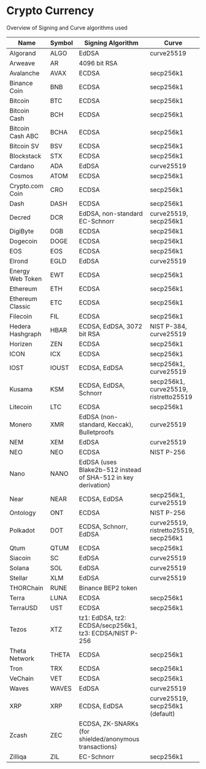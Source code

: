 # Crypto Currency

Overview of Signing and Curve algorithms used

| Name             | Symbol | Signing Algorithm                                             | Curve                                 |
| ---------------- | ------ | ------------------------------------------------------------- | ------------------------------------- |
| Algorand         | ALGO   | EdDSA                                                         | curve25519                            |
| Arweave          | AR     | 4096 bit RSA                                                  |                                       |
| Avalanche        | AVAX   | ECDSA                                                         | secp256k1                             |
| Binance Coin     | BNB    | ECDSA                                                         | secp256k1                             |
| Bitcoin          | BTC    | ECDSA                                                         | secp256k1                             |
| Bitcoin Cash     | BCH    | ECDSA                                                         | secp256k1                             |
| Bitcoin Cash ABC | BCHA   | ECDSA                                                         | secp256k1                             |
| Bitcoin SV       | BSV    | ECDSA                                                         | secp256k1                             |
| Blockstack       | STX    | ECDSA                                                         | secp256k1                             |
| Cardano          | ADA    | EdDSA                                                         | curve25519                            |
| Cosmos           | ATOM   | ECDSA                                                         | secp256k1                             |
| Crypto.com Coin  | CRO    | ECDSA                                                         | secp256k1                             |
| Dash             | DASH   | ECDSA                                                         | secp256k1                             |
| Decred           | DCR    | EdDSA, non-standard EC-Schnorr                                | curve25519, secp256k1                 |
| DigiByte         | DGB    | ECDSA                                                         | secp256k1                             |
| Dogecoin         | DOGE   | ECDSA                                                         | secp256k1                             |
| EOS              | EOS    | ECDSA                                                         | secp256k1                             |
| Elrond           | EGLD   | EdDSA                                                         | curve25519                            |
| Energy Web Token | EWT    | ECDSA                                                         | secp256k1                             |
| Ethereum         | ETH    | ECDSA                                                         | secp256k1                             |
| Ethereum Classic | ETC    | ECDSA                                                         | secp256k1                             |
| Filecoin         | FIL    | ECDSA                                                         | secp256k1                             |
| Hedera Hashgraph | HBAR   | ECDSA, EdDSA, 3072 bit RSA                                    | NIST P-384, curve25519                |
| Horizen          | ZEN    | ECDSA                                                         | secp256k1                             |
| ICON             | ICX    | ECDSA                                                         | secp256k1                             |
| IOST             | IOUST  | ECDSA, EdDSA                                                  | secp256k1, curve25519                 |
| Kusama           | KSM    | ECDSA, EdDSA, Schnorr                                         | secp256k1, curve25519, ristretto25519 |
| Litecoin         | LTC    | ECDSA                                                         | secp256k1                             |
| Monero           | XMR    | EdDSA (non-standard, Keccak), Bulletproofs                    | curve25519                            |
| NEM              | XEM    | EdDSA                                                         | curve25519                            |
| NEO              | NEO    | ECDSA                                                         | NIST P-256                            |
| Nano             | NANO   | EdDSA (uses Blake2b-512 instead of SHA-512 in key derivation) |                                       |
| Near             | NEAR   | ECDSA, EdDSA                                                  | secp256k1, curve25519                 |
| Ontology         | ONT    | ECDSA                                                         | NIST P-256                            |
| Polkadot         | DOT    | ECDSA, Schnorr, EdDSA                                         | curve25519, ristretto25519, secp256k1 |
| Qtum             | QTUM   | ECDSA                                                         | secp256k1                             |
| Siacoin          | SC     | EdDSA                                                         | curve25519                            |
| Solana           | SOL    | EdDSA                                                         | curve25519                            |
| Stellar          | XLM    | EdDSA                                                         | curve25519                            |
| THORChain        | RUNE   | Binance BEP2 token                                            |                                       |
| Terra            | LUNA   | ECDSA                                                         | secp256k1                             |
| TerraUSD         | UST    | ECDSA                                                         | secp256k1                             |
| Tezos            | XTZ    | tz1: EdDSA, tz2: ECDSA/secp256k1, tz3: ECDSA/NIST P-256       |                                       |
| Theta Network    | THETA  | ECDSA                                                         | secp256k1                             |
| Tron             | TRX    | ECDSA                                                         | secp256k1                             |
| VeChain          | VET    | ECDSA                                                         | secp256k1                             |
| Waves            | WAVES  | EdDSA                                                         | curve25519                            |
| XRP              | XRP    | ECDSA, EdDSA                                                  | curve25519, secp256k1 (default)       |
| Zcash            | ZEC    | ECDSA, ZK-SNARKs (for shielded/anonymous transactions)        |                                       |
| Zilliqa          | ZIL    | EC-Schnorr                                                    | secp256k1                             |
